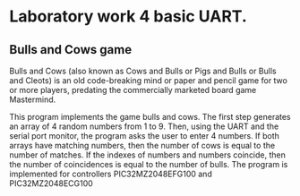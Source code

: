 # Laboratory work 4 basic UART.
## Bulls and Cows game

Bulls and Cows (also known as Cows and Bulls or Pigs and Bulls or Bulls and Cleots) is an old code-breaking mind or paper and pencil game for two or more players, predating the commercially marketed board game Mastermind.

This program implements the game bulls and cows. The first step generates an array of 4 random numbers from 1 to 9. Then, using the UART and the serial port monitor, the program asks the user to enter 4 numbers. If both arrays have matching numbers, then the number of cows is equal to the number of matches. If the indexes of numbers and numbers coincide, then the number of coincidences is equal to the number of bulls. The program is implemented for controllers PIC32MZ2048EFG100 and PIC32MZ2048ECG100
